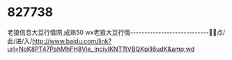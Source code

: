 # 827738
老狼信息大豆行情网,成熟50 wx老狼大豆行情----------------------------🧕🧕点/此/进/入/http://www.baidu.com/link?url=NoK8PT47PahMhFH8Vie_jnciyIKNTTtVBQKpill6udK&amp;wd
